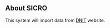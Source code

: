 ## About SICRO
This system will import data from <a href="https://www.gov.br/dnit/pt-br/assuntos/planejamento-e-pesquisa/custos-e-pagamentos/custos-e-pagamentos-dnit/sistemas-de-custos/sicro-2">DNIT</a> website.
